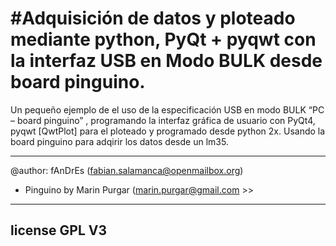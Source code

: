 #Adquisición de datos y ploteado mediante python, PyQt + pyqwt con la interfaz USB en Modo BULK desde board pinguino.
==============================================================

Un pequeño ejemplo de el uso de la especificación USB en modo BULK “PC – board pinguino” , programando la interfaz gráfica de usuario con PyQt4, pyqwt [QwtPlot] para el ploteado y programado desde python 2x. 
Usando la board pinguino para adqirir los datos desde un lm35.

------------------------------------------------------------------------------------------------------------------------------------------------------------------------------------

@author: fAnDrEs					(fabian.salamanca@openmailbox.org)

- Pinguino by Marin Purgar 				(marin.purgar@gmail.com >>

------------------------------------------------------------------------------------------------------------------------------------------------------------------------------------
license GPL V3
------------------------------------------------------------------------------------------------------------------------------------------------------------------------------------
